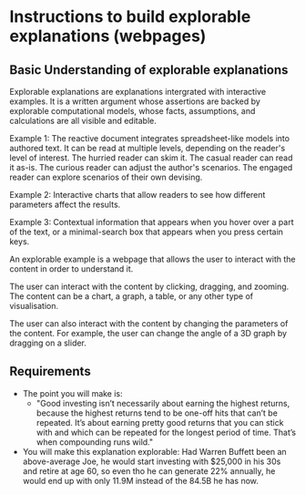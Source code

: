 # Instructions to build explorable explanations (webpages)

## Basic Understanding of explorable explanations

Explorable explanations are explanations intergrated with interactive examples. It is a written argument whose assertions are backed by explorable computational models, whose facts, assumptions, and calculations are all visible and editable.

Example 1:
The reactive document integrates spreadsheet-like models into authored text. It can be read at multiple levels, depending on the reader's level of interest. The hurried reader can skim it. The casual reader can read it as-is. The curious reader can adjust the author's scenarios. The engaged reader can explore scenarios of their own devising.

Example 2:
Interactive charts that allow readers to see how different parameters affect the results.

Example 3:
Contextual information that appears when you hover over a part of the text, or a minimal-search box that appears when you press certain keys.

An explorable example is a webpage that allows the user to interact with the content in order to understand it.

The user can interact with the content by clicking, dragging, and zooming. The content can be a chart, a graph, a table, or any other type of visualisation.

The user can also interact with the content by changing the parameters of the content. For example, the user can change the angle of a 3D graph by dragging on a slider.

## Requirements
- The point you will make is:
  - "Good investing isn’t necessarily about earning the highest returns, because the highest returns tend to be one-off hits that can’t be repeated. It’s about earning pretty good returns that you can stick with and which can be repeated for the longest period of time. That’s when compounding runs wild."
- You will make this explanation explorable:
  Had Warren Buffett been an above-average Joe, he would start investing with $25,000 in his 30s and retire at age 60, so even tho he can generate 22% annually, he would end up with only 11.9M instead of the 84.5B he has now.